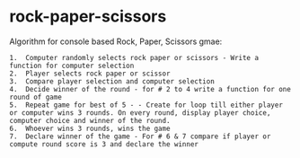 # rock-paper-scissors

Algorithm for console based Rock, Paper, Scissors gmae:

    1.  Computer randomly selects rock paper or scissors - Write a function for computer selection
	2.	Player selects rock paper or scissor
	3.	Compare player selection and computer selection
	4.	Decide winner of the round - for # 2 to 4 write a function for one round of game
	5.	Repeat game for best of 5 - - Create for loop till either player or computer wins 3 rounds. On every round, display player choice, computer choice and winner of the round.
	6.	Whoever wins 3 rounds, wins the game
	7.	Declare winner of the game - For # 6 & 7 compare if player or compute round score is 3 and declare the winner
